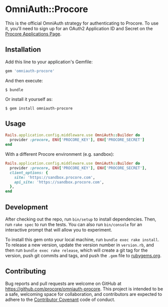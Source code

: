 # OmniAuth::Procore

This is the official OmniAuth strategy for authenticating to Procore. To
use it, you'll need to sign up for an OAuth2 Application ID and Secret
on the [Procore Applications Page](https://developers.procore.com/developers).

## Installation

Add this line to your application's Gemfile:

```ruby
gem 'omniauth-procore'
```

And then execute:

    $ bundle

Or install it yourself as:

    $ gem install omniauth-procore

## Usage

```ruby
Rails.application.config.middleware.use OmniAuth::Builder do
  provider :procore, ENV['PROCORE_KEY'], ENV['PROCORE_SECRET']
end
```

With a different Procore environment (e.g. sandbox):

```ruby
Rails.application.config.middleware.use OmniAuth::Builder do
  provider :procore, ENV['PROCORE_KEY'], ENV['PROCORE_SECRET'],
  client_options: {
    site: 'https://sandbox.procore.com',
    api_site: 'https://sandbox.procore.com',
  },
end
```

## Development

After checking out the repo, run `bin/setup` to install dependencies. Then, run `rake spec` to run the tests. You can also run `bin/console` for an interactive prompt that will allow you to experiment.

To install this gem onto your local machine, run `bundle exec rake install`. To release a new version, update the version number in `version.rb`, and then run `bundle exec rake release`, which will create a git tag for the version, push git commits and tags, and push the `.gem` file to [rubygems.org](https://rubygems.org).

## Contributing

Bug reports and pull requests are welcome on GitHub at https://github.com/procore/omniauth-procore. This project is intended to be a safe, welcoming space for collaboration, and contributors are expected to adhere to the [Contributor Covenant](http://contributor-covenant.org) code of conduct.

